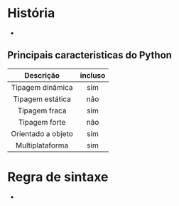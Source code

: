 # História 

-

## Principais caracteristicas do Python

| Descrição | incluso |
| :--: | :--:| 
| Tipagem dinâmica | sim | 
| Tipagem estática | não |
| Tipagem fraca | sim | 
| Tipagem forte | não |
| Orientado a objeto |sim|
| Multiplataforma | sim| 

# Regra de sintaxe

-